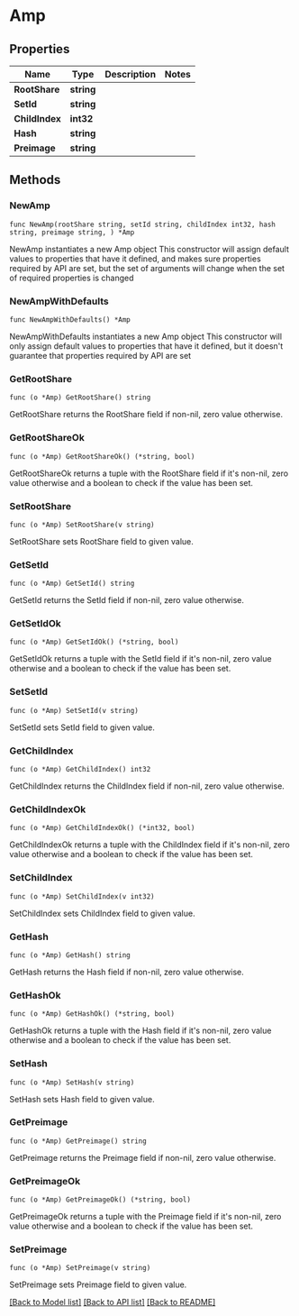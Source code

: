 # Amp

## Properties

Name | Type | Description | Notes
------------ | ------------- | ------------- | -------------
**RootShare** | **string** |  | 
**SetId** | **string** |  | 
**ChildIndex** | **int32** |  | 
**Hash** | **string** |  | 
**Preimage** | **string** |  | 

## Methods

### NewAmp

`func NewAmp(rootShare string, setId string, childIndex int32, hash string, preimage string, ) *Amp`

NewAmp instantiates a new Amp object
This constructor will assign default values to properties that have it defined,
and makes sure properties required by API are set, but the set of arguments
will change when the set of required properties is changed

### NewAmpWithDefaults

`func NewAmpWithDefaults() *Amp`

NewAmpWithDefaults instantiates a new Amp object
This constructor will only assign default values to properties that have it defined,
but it doesn't guarantee that properties required by API are set

### GetRootShare

`func (o *Amp) GetRootShare() string`

GetRootShare returns the RootShare field if non-nil, zero value otherwise.

### GetRootShareOk

`func (o *Amp) GetRootShareOk() (*string, bool)`

GetRootShareOk returns a tuple with the RootShare field if it's non-nil, zero value otherwise
and a boolean to check if the value has been set.

### SetRootShare

`func (o *Amp) SetRootShare(v string)`

SetRootShare sets RootShare field to given value.


### GetSetId

`func (o *Amp) GetSetId() string`

GetSetId returns the SetId field if non-nil, zero value otherwise.

### GetSetIdOk

`func (o *Amp) GetSetIdOk() (*string, bool)`

GetSetIdOk returns a tuple with the SetId field if it's non-nil, zero value otherwise
and a boolean to check if the value has been set.

### SetSetId

`func (o *Amp) SetSetId(v string)`

SetSetId sets SetId field to given value.


### GetChildIndex

`func (o *Amp) GetChildIndex() int32`

GetChildIndex returns the ChildIndex field if non-nil, zero value otherwise.

### GetChildIndexOk

`func (o *Amp) GetChildIndexOk() (*int32, bool)`

GetChildIndexOk returns a tuple with the ChildIndex field if it's non-nil, zero value otherwise
and a boolean to check if the value has been set.

### SetChildIndex

`func (o *Amp) SetChildIndex(v int32)`

SetChildIndex sets ChildIndex field to given value.


### GetHash

`func (o *Amp) GetHash() string`

GetHash returns the Hash field if non-nil, zero value otherwise.

### GetHashOk

`func (o *Amp) GetHashOk() (*string, bool)`

GetHashOk returns a tuple with the Hash field if it's non-nil, zero value otherwise
and a boolean to check if the value has been set.

### SetHash

`func (o *Amp) SetHash(v string)`

SetHash sets Hash field to given value.


### GetPreimage

`func (o *Amp) GetPreimage() string`

GetPreimage returns the Preimage field if non-nil, zero value otherwise.

### GetPreimageOk

`func (o *Amp) GetPreimageOk() (*string, bool)`

GetPreimageOk returns a tuple with the Preimage field if it's non-nil, zero value otherwise
and a boolean to check if the value has been set.

### SetPreimage

`func (o *Amp) SetPreimage(v string)`

SetPreimage sets Preimage field to given value.



[[Back to Model list]](../README.md#documentation-for-models) [[Back to API list]](../README.md#documentation-for-api-endpoints) [[Back to README]](../README.md)


